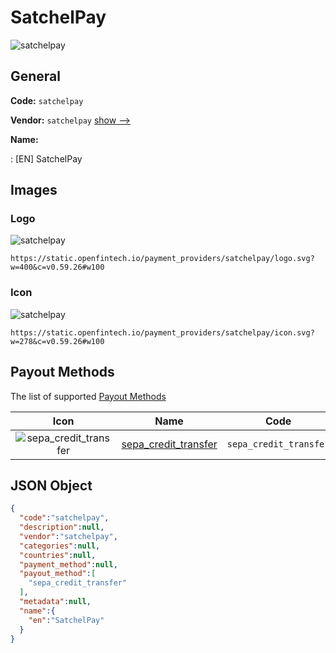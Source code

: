 
# SatchelPay 
![satchelpay](https://static.openfintech.io/payment_providers/satchelpay/logo.svg?w=400&c=v0.59.26#w100)  

## General 
 
**Code:** `satchelpay` 
 
**Vendor:** `satchelpay` [show -->](/vendors/satchelpay/) 
 
**Name:** 
 
:	[EN] SatchelPay 
 

## Images 

### Logo 
 
![satchelpay](https://static.openfintech.io/payment_providers/satchelpay/logo.svg?w=400&c=v0.59.26#w100)  

```
https://static.openfintech.io/payment_providers/satchelpay/logo.svg?w=400&c=v0.59.26#w100
```  

### Icon 
 
![satchelpay](https://static.openfintech.io/payment_providers/satchelpay/icon.svg?w=278&c=v0.59.26#w100)  

```
https://static.openfintech.io/payment_providers/satchelpay/icon.svg?w=278&c=v0.59.26#w100
```  

## Payout Methods 
 
The list of supported [Payout Methods](/payout-methods/) 

|Icon|Name|Code| 
|:---:|:---:|:---:| 
|![sepa_credit_transfer](https://static.openfintech.io/payout_methods/sepa_credit_transfer/icon.svg?w=278&c=v0.59.26#w40) |[sepa_credit_transfer](payout-methodssepa_credit_transfer/)|`sepa_credit_transfer`| 
 

## JSON Object 

```json
{
  "code":"satchelpay",
  "description":null,
  "vendor":"satchelpay",
  "categories":null,
  "countries":null,
  "payment_method":null,
  "payout_method":[
    "sepa_credit_transfer"
  ],
  "metadata":null,
  "name":{
    "en":"SatchelPay"
  }
}
```  
